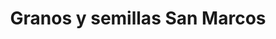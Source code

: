 ---
title: "Granos y semillas San Marcos"
url: /oaxaca-de-juarez/granos-y-semillas-san-marcos/
shop: agraria
---